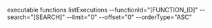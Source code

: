 executable functions listExecutions --functionId="[FUNCTION_ID]" --search="[SEARCH]" --limit="0" --offset="0" --orderType="ASC" 